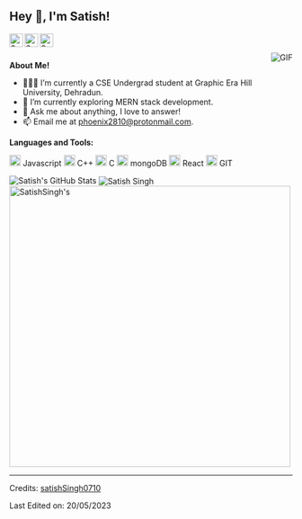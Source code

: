 <h2 title="hehehe"> Hey 👋, I'm Satish!</h2>

<a href="https://www.linkedin.com/in/satish-singh-0857a3145/">
  <img align="left" alt="Satish's LinkedIn" width="24px" src="https://img.icons8.com/nolan/96/linkedin.png" />
</a>
<a href="https://www.instagram.com/yeti_1007/">
  <img align="left" alt="Satish's Instagram" width="24px" src="https://img.icons8.com/nolan/96/instagram-new.png" />
</a>
<a href="https://twitter.com/satishsingh0710">
  <img align="left" alt="Sanskar's Twitter" width="24px" src="https://img.icons8.com/nolan/96/twitter.png" />
</a>




<br />
<br />


 

  <img align="right" alt="GIF" src="https://media.giphy.com/media/LmNwrBhejkK9EFP504/giphy.gif" />

**About Me!**

- 👨🏽‍💻 I’m currently a CSE Undergrad student at Graphic Era Hill University, Dehradun.
- 🌱 I’m currently exploring MERN stack development.
- 💬 Ask me about anything, I love to answer!
- 📫 Email me at [phoenix2810@protonmail.com](mailto:satishpundir02@gmail.com).



**Languages and Tools:**  


<code><img height="20" src="https://img.icons8.com/nolan/96/javascript.png"></code> Javascript
<code><img height="20" src="https://img.icons8.com/nolan/96/c-plus-plus.png"></code> C++ 
<code><img height="20" src="https://icons8.com/icon/0tuwKqWwti2E/c"></code> C
<code><img height="20" src="https://icons8.com/icon/74402/mongodb"></code> mongoDB
<code><img height="20" src="https://icons8.com/icon/p57acgidi9bj/react-native"></code> React
<code><img height="20" src="https://img.icons8.com/nolan/96/git.png"></code> GIT

<img src="https://github-readme-stats.vercel.app/api?username=satishSingh0710&show_icons=true&hide_border=true&count_private=true&theme=shades-of-purple&icon_color=fad000" alt="Satish's GitHub Stats">
<img align="center" src="https://github-readme-streak-stats.herokuapp.com/?user=satishSingh0710&count_private=true&theme=radical" alt="Satish Singh" />
<img align="center" width=500 src="https://github-readme-stats.vercel.app/api/top-langs/?username=satishSingh0710&count_private=true&theme=radical" alt="SatishSingh's"/>

-----
Credits: [satishSingh0710](https://github.com/satishSingh0710)

Last Edited on: 20/05/2023
